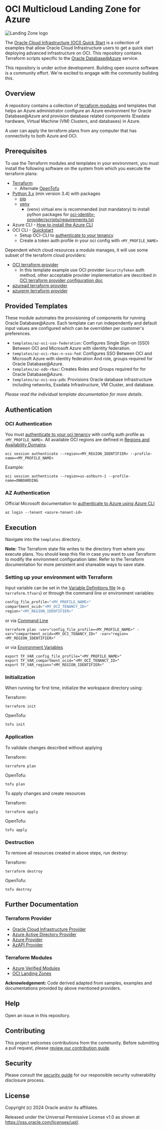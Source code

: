 # OCI Multicloud Landing Zone for Azure

![Landing Zone logo](./images/landing_zone_300.png)

The [Oracle Cloud Infrastructure (OCI) Quick Start](https://github.com/oracle-quickstart?q=oci-quickstart) is a collection of examples that allow Oracle Cloud Infrastructure users to get a quick start deploying advanced infrastructure on OCI. This repository contains Terraform scripts specific to the [Oracle Database@Azure](https://www.oracle.com/cloud/azure/oracle-database-at-azure/) service.


This repository is under active development. Building open source software is a community effort. We're excited to engage with the community building this.

## Overview

A repository contains a collection of [terraform modules](https://developer.hashicorp.com/terraform/language/modules) and templates that helps an Azure administrator configure an Azure environment for Oracle Database@Azure and provision database related components (Exadata hardware, Virtual Machine (VM) Clusters, and databases) in Azure.

A user can apply the terraform plans from any computer that has connectivity to both Azure and OCI.

## Prerequisites

To use the Terraform modules and templates in your environment, you must install the following software on the system from which you execute the terraform plans:

- [Terraform](https://developer.hashicorp.com/terraform/install)
  - Alternate [OpenTofu](https://opentofu.org/docs/intro/)
- [Python 3.x](https://www.python.org/?downloads) (min version 3.4) with packages
  - [pip](https://pypi.org/project/pip/)
  - [venv](https://docs.python.org/3/library/venv.html) 
    - (venv) virtual env is recommended (not mandatory) to install python packages for [oci-identity-provider/scripts/requirements.txt](modules/oci-identity/oci-identity-provider/scripts/requirements.txt)
- Azure CLI - [How to install the Azure CLI](https://learn.microsoft.com/en-us/cli/azure/install-azure-cli)
- OCI CLI - [Quickstart](https://docs.oracle.com/en-us/iaas/Content/API/SDKDocs/cliinstall.htm)
    - Setup OCI-CLI to [authenticate to your tenancy](https://docs.oracle.com/en-us/iaas/tools/oci-cli/3.43.1/oci_cli_docs/cmdref/session/authenticate.html) 
    - Create a token auth profile in your oci config with `<MY_PROFILE_NAME>`

Dependent which cloud resources a module manages, it will use some subset of the terraform cloud providers:

- [OCI terraform provider](https://registry.terraform.io/providers/oracle/oci/latest/docs)
  - In this template example use OCI provider `SecurityToken` auth method, other acceptable provider implementation are described in [OCI terraform provider configuration doc](https://docs.oracle.com/en-us/iaas/Content/API/SDKDocs/terraformproviderconfiguration.htm)
- [azuread terraform provider](https://registry.terraform.io/providers/hashicorp/azuread/latest)
- [azurerm terraform provider](https://registry.terraform.io/providers/hashicorp/azurerm/latest)

## Provided Templates 

These module automates the provisioning of components for running Oracle Database@Azure. Each template can run independently and default input values are configured which can be overridden per customer's preferences.

- `templates/az-oci-sso-federation`: Configures Single Sign-on (SSO) Between OCI and Microsoft Azure with identity federation.
- `templates/az-oci-rbac-n-sso-fed`: Configures SSO Between OCI and Microsoft Azure with identity federation And role, groups required for Oracle Database@Azure.
- `templates/az-odb-rbac`: Creates Roles and Groups required for for Oracle Database@Azure.
- `templates/az-oci-exa-pdb`: Provisions Oracle database infrastructure including networks, Exadata Infrastructure, VM Cluster, and database.

*Please read the individual template documentation for more details*.

## Authentication

### OCI Authentication 

You must [authenticate to your oci tenancy](https://docs.oracle.com/en-us/iaas/tools/oci-cli/3.43.1/oci_cli_docs/cmdref/session/authenticate.html) with config auth profile as `<MY_PROFILE_NAME>`. All available OCI regions are defined in [Regions and Availability Domains](https://docs.oracle.com/en-us/iaas/Content/General/Concepts/regions.htm#top).

``` shell
oci session authenticate --region=<MY_REGION_IDENTIFIER> --profile-name=<MY_PROFILE_NAME>
```

Example:

``` shell
oci session authenticate --region=us-ashburn-1 --profile-name=ONBOARDING
```

### AZ Authentication

Official Microsoft documentation to [authenticate to Azure using Azure CLI](https://learn.microsoft.com/en-us/cli/azure/authenticate-azure-cli)

``` shell
az login --tenant <azure-tenant-id>
```

## Execution 

Navigate into the `templates` directory.

**Note:** The Terraform state file writes to the directory from where you execute plans. You should keep this file in case you want to use Terraform to modify the environment configuration later. Refer to the Terraform documentation for more persistent and shareable ways to save state. 

### Setting up your environment with Terraform

Input variable can be set in the [Variable Definitions file](https://developer.hashicorp.com/terraform/language/values/variables#variable-definitions-tfvars-files) (e.g. `terraform.tfvars`) or through the command line or environment variables:

``` terraform
config_file_profile="<MY_PROFILE_NAME>"
compartment_ocid="<MY_OCI_TENANCY_ID>"
region="<MY_REGION_IDENTIFIER>"
```

or via [Command Line](https://developer.hashicorp.com/terraform/language/values/variables#variables-on-the-command-line)

``` shell
terraform plan -var="config_file_profile=<MY_PROFILE_NAME>" -var="compartment_ocid=<MY_OCI_TENANCY_ID>" -var="region=<MY_REGION_IDENTIFIER>"
```

or via [Environment Variables](https://developer.hashicorp.com/terraform/cli/config/environment-variables#tf_var_name) 

``` shell
export TF_VAR_config_file_profile="<MY_PROFILE_NAME>"
export TF_VAR_compartment_ocid="<MY_OCI_TENANCY_ID>"
export TF_VAR_region="<MY_REGION_IDENTIFIER>"
```

### Initialization

When running for first time, initialize the workspace directory using:

Terraform: 

``` shell
terraform init
```

OpenTofu: 

``` shell
tofu init
```

### Application

To validate changes described without applying

Terraform: 

``` shell
terraform plan
```

OpenTofu:

``` shell
tofu plan
```

To apply changes and create resources

Terraform: 

``` shell
terraform apply
```

OpenTofu:

``` shell
tofu apply
```

### Destruction 

To remove all resources created in above steps, run destroy:

Terraform: 

``` shell
terraform destroy
```

OpenTofu:

``` shell
tofu destroy
```

## Further Documentation

### Terraform Provider
- [Oracle Cloud Infrastructure Provider](https://registry.terraform.io/providers/oracle/oci/latest/docs)
- [Azure Active Directory Provider](https://registry.terraform.io/providers/hashicorp/azuread/latest/docs)
- [Azure Provider](https://registry.terraform.io/providers/hashicorp/azurerm/latest/docs)
- [AzAPI Provider](https://registry.terraform.io/providers/Azure/azapi/latest/docs)

### Terraform Modules
- [Azure Verified Modules](https://azure.github.io/Azure-Verified-Modules/indexes/terraform/)
- [OCI Landing Zones](https://github.com/oci-landing-zones/)

**Acknowledgement:** Code derived adapted from samples, examples and documentations provided by above mentioned providers.

## Help

Open an issue in this repository.

## Contributing

This project welcomes contributions from the community. Before submitting a pull request, please [review our contribution guide](./CONTRIBUTING.md).

## Security

Please consult the [security guide](./SECURITY.md) for our responsible security vulnerability disclosure process.

## License

Copyright (c) 2024 Oracle and/or its affiliates.

Released under the Universal Permissive License v1.0 as shown at <https://oss.oracle.com/licenses/upl/>.